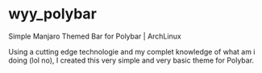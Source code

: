 # wyy_polybar
Simple Manjaro Themed Bar for Polybar | ArchLinux

Using a cutting edge technologie and my complet knowledge of what am i doing (lol no), I created this very simple and very basic theme for Polybar. 
